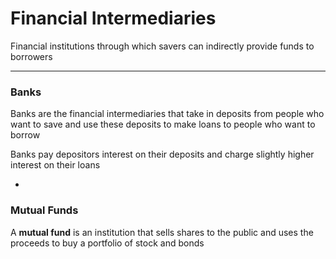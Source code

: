 # Financial Intermediaries

Financial institutions through which savers can indirectly provide funds to borrowers

***

### Banks

Banks are the financial intermediaries that take in deposits from people who want to save and use these deposits to make loans to people who want to borrow

Banks pay depositors interest on their deposits and charge slightly higher interest on their loans

-

### Mutual Funds

A **mutual fund** is an institution that sells shares to the public and uses the proceeds to buy a portfolio of stock and bonds
